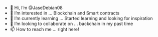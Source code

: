- 👋 Hi, I’m @JaseDebian08
- 👀 I’m interested in ... Blockchain and Smart contracts
- 🌱 I’m currently learning ... Started learning and looking for inspiration
- 💞️ I’m looking to collaborate on ... backchain in my past time
- 📫 How to reach me ... right here!

<!---
JaseDebian08/JaseDebian08 is a ✨ special ✨ repository because its `README.md` (this file) appears on your GitHub profile.
You can click the Preview link to take a look at your changes.
--->
